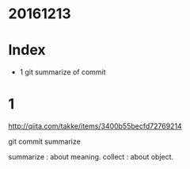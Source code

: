 # 20161213

# Index
- 1 git summarize of commit

# 1 

http://qiita.com/takke/items/3400b55becfd72769214

git commit summarize

summarize : about meaning.
collect : about object.


